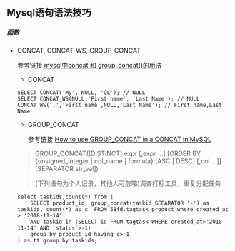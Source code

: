 ## Mysql语句语法技巧


##### 函数

- CONCAT, CONCAT_WS, GROUP_CONCAT

    参考链接 [mysql中concat 和 group_concat()的用法](https://www.cnblogs.com/zhming26/p/6382995.html)


    * CONCAT
    ```mysql
    SELECT CONCAT('My', NULL, 'QL'); // NULL
    SELECT CONCAT_WS(NULL,'First name', 'Last Name'); // NULL
    CONCAT_WS(',','First name',NULL,'Last Name'); // First name,Last Name
    ```

    * GROUP_CONCAT

        参考链接 [How to use GROUP_CONCAT in a CONCAT in MySQL](https://stackoverflow.com/questions/13451605/how-to-use-group-concat-in-a-concat-in-mysql)
    > GROUP_CONCAT([DISTINCT] expr [,expr ...]
    > [ORDER BY {unsigned_integer | col_name | formula} [ASC | DESC] [,col ...]]
    > [SEPARATOR str_val])

    > (下列语句为个人记录，其他人可忽略)调查打标工具，重复分配任务
    ```mysql
    select taskids,count(*) from (
        SELECT product_id, group_concat(taskid SEPARATOR '-') as taskids, count(*) as c  FROM 58fd.tagtask_product where created_at > '2018-11-14'
        AND taskid in (SELECT id FROM tagtask WHERE created_at>'2018-11-14' AND `status`>-1)
        group by product_id having c> 1
    ) as tt group by taskids;
    ```
